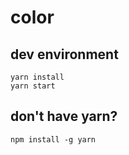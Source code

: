 # color

## dev environment

```
yarn install
yarn start
```

## don't have yarn?
```
npm install -g yarn
```

